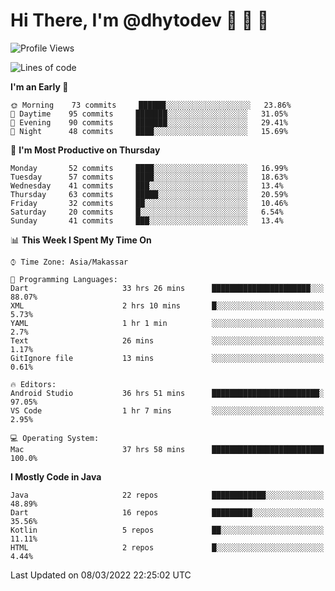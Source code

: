 # Hi There, I'm @dhytodev 👋 👋 👋

<!--
**DhytoDev/dhytodev** is a ✨ _special_ ✨ repository because its `README.md` (this file) appears on your GitHub profile.

Here are some ideas to get you started:

- 🔭 I’m currently working on ...
- 🌱 I’m currently learning ...
- 👯 I’m looking to collaborate on ...
- 🤔 I’m looking for help with ...
- 💬 Ask me about ...
- 📫 How to reach me: ...
- 😄 Pronouns: ...
- ⚡ Fun fact: ...
-->

<!--START_SECTION:waka-->
![Profile Views](http://img.shields.io/badge/Profile%20Views-0-blue)

![Lines of code](https://img.shields.io/badge/From%20Hello%20World%20I%27ve%20Written-134%20Thousand%20lines%20of%20code-blue)

**I'm an Early 🐤** 

```text
🌞 Morning    73 commits     ██████░░░░░░░░░░░░░░░░░░░   23.86% 
🌆 Daytime    95 commits     ███████░░░░░░░░░░░░░░░░░░   31.05% 
🌃 Evening    90 commits     ███████░░░░░░░░░░░░░░░░░░   29.41% 
🌙 Night      48 commits     ████░░░░░░░░░░░░░░░░░░░░░   15.69%

```
📅 **I'm Most Productive on Thursday** 

```text
Monday       52 commits     ████░░░░░░░░░░░░░░░░░░░░░   16.99% 
Tuesday      57 commits     ████░░░░░░░░░░░░░░░░░░░░░   18.63% 
Wednesday    41 commits     ███░░░░░░░░░░░░░░░░░░░░░░   13.4% 
Thursday     63 commits     █████░░░░░░░░░░░░░░░░░░░░   20.59% 
Friday       32 commits     ██░░░░░░░░░░░░░░░░░░░░░░░   10.46% 
Saturday     20 commits     █░░░░░░░░░░░░░░░░░░░░░░░░   6.54% 
Sunday       41 commits     ███░░░░░░░░░░░░░░░░░░░░░░   13.4%

```


📊 **This Week I Spent My Time On** 

```text
⌚︎ Time Zone: Asia/Makassar

💬 Programming Languages: 
Dart                     33 hrs 26 mins      ██████████████████████░░░   88.07% 
XML                      2 hrs 10 mins       █░░░░░░░░░░░░░░░░░░░░░░░░   5.73% 
YAML                     1 hr 1 min          ░░░░░░░░░░░░░░░░░░░░░░░░░   2.7% 
Text                     26 mins             ░░░░░░░░░░░░░░░░░░░░░░░░░   1.17% 
GitIgnore file           13 mins             ░░░░░░░░░░░░░░░░░░░░░░░░░   0.61%

🔥 Editors: 
Android Studio           36 hrs 51 mins      ████████████████████████░   97.05% 
VS Code                  1 hr 7 mins         ░░░░░░░░░░░░░░░░░░░░░░░░░   2.95%

💻 Operating System: 
Mac                      37 hrs 58 mins      █████████████████████████   100.0%

```

**I Mostly Code in Java** 

```text
Java                     22 repos            ████████████░░░░░░░░░░░░░   48.89% 
Dart                     16 repos            █████████░░░░░░░░░░░░░░░░   35.56% 
Kotlin                   5 repos             ██░░░░░░░░░░░░░░░░░░░░░░░   11.11% 
HTML                     2 repos             █░░░░░░░░░░░░░░░░░░░░░░░░   4.44%

```



 Last Updated on 08/03/2022 22:25:02 UTC
<!--END_SECTION:waka-->
